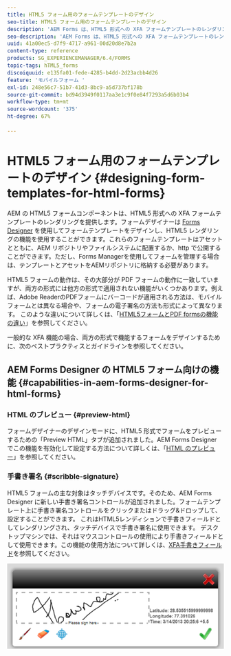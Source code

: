 ```yaml
---
title: HTML5 フォーム用のフォームテンプレートのデザイン
seo-title: HTML5 フォーム用のフォームテンプレートのデザイン
description: 'AEM Forms は、HTML5 形式への XFA フォームテンプレートのレンダリングを提供します。フォームデザイナーは Designer を使用してフォームテンプレートをデザインし、HTML5 レンダリングの機能を使用することができます。 '
seo-description: 'AEM Forms は、HTML5 形式への XFA フォームテンプレートのレンダリングを提供します。フォームデザイナーは Designer を使用してフォームテンプレートをデザインし、HTML5 レンダリングの機能を使用することができます。 '
uuid: 41a00ec5-d7f9-4717-a961-00d20d8e7b2a
content-type: reference
products: SG_EXPERIENCEMANAGER/6.4/FORMS
topic-tags: hTML5_forms
discoiquuid: e135fa01-fede-4285-b4dd-2d23acbb4d26
feature: 'モバイルフォーム '
exl-id: 248e56c7-51b7-41d3-8bc9-a5d737bf178b
source-git-commit: bd94d3949f0117aa3e1c9f0e84f7293a5d6b03b4
workflow-type: tm+mt
source-wordcount: '375'
ht-degree: 67%

---
```


# HTML5 フォーム用のフォームテンプレートのデザイン {#designing-form-templates-for-html-forms}

AEM の HTML5 フォームコンポーネントは、HTML5 形式への XFA フォームテンプレートのレンダリングを提供します。フォームデザイナーは [Forms Designer](https://www.adobe.com/go/learn_aemforms_designer_63) を使用してフォームテンプレートをデザインし、HTML5 レンダリングの機能を使用することができます。これらのフォームテンプレートはアセットとともに、AEM リポジトリやファイルシステムに配置するか、http で公開することができます。ただし、Forms Managerを使用してフォームを管理する場合は、テンプレートとアセットをAEMリポジトリに格納する必要があります。

HTML5 フォームの動作は、その大部分が PDF フォームの動作に一致していますが、両方の形式には他方の形式で適用されない機能がいくつかあります。例えば、Adobe ReaderのPDFフォームにバーコードが適用される方法は、モバイルフォームとは異なる場合や、フォームの電子署名の方法も形式によって異なります。 このような違いについて詳しくは、「[HTML5フォームとPDF formsの機能の違い](/help/forms/using/feature-differentiation-html5-forms-pdf-forms.md)」を参照してください。

一般的な XFA 機能の場合、両方の形式で機能するフォームをデザインするために、次のベストプラクティスとガイドラインを参照してください。

## AEM Forms Designer の HTML5 フォーム向けの機能 {#capabilities-in-aem-forms-designer-for-html-forms}

### HTML のブレビュー {#preview-html}

フォームデザイナーのデザインモードに、HTML5 形式でフォームをプレビューするための「Preview HTML」タブが追加されました。AEM Forms Designer でこの機能を有効化して設定する方法について詳しくは、「[HTML のプレビュー](/help/forms/using/preview-xdp-forms-html.md)」を参照してください。

### 手書き署名 {#scribble-signature}

HTML5 フォームの主な対象はタッチデバイスです。そのため、AEM Forms Designer に新しい手書き署名コントロールが追加されました。フォームテンプレート上に手書き署名コントロールをクリックまたはドラッグ&amp;ドロップして、設定することができます。 これはHTML5レンディションで手書きフィールドとしてレンダリングされ、タッチデバイスで手書き署名に使用できます。 デスクトップマシンでは、それはマウスコントロールの使用により手書きフィールドとして使用できます。この機能の使用方法について詳しくは、[XFA手書きフィールド](/help/forms/using/scribble-signature.md)を参照してください。

![4](assets/4.png)
